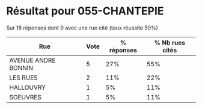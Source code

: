 # Résultat pour 055-CHANTEPIE

Sur 18 réponses dont 9 avec une rue cité (taux réussite 50%)

| Rue | Vote | % réponses | % Nb rues cités|
|-----|------|------------|----------------|
| AVENUE ANDRE BONNIN | 5 | 27% | 55%|
| LES RUES | 2 | 11% | 22%|
| HALLOUVRY | 1 | 5% | 11%|
| SOEUVRES | 1 | 5% | 11%|

